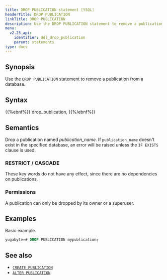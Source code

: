 ```yaml
---
title: DROP PUBLICATION statement [YSQL]
headerTitle: DROP PUBLICATION
linkTitle: DROP PUBLICATION
description: Use the DROP PUBLICATION statement to remove a publication from a database.
menu:
  v2.25_api:
    identifier: ddl_drop_publication
    parent: statements
type: docs
---
```


## Synopsis

Use the `DROP PUBLICATION` statement to remove a publication from a database.

## Syntax

{{%ebnf%}}
  drop_publication,
{{%/ebnf%}}

## Semantics

Drop a publication named *publication_name*. If `publication_name` doesn't exist in the specified database, an error will be raised unless the `IF EXISTS` clause is used.

### RESTRICT / CASCADE

These key words do not have any effect, since there are no dependencies on publications.

### Permissions

A publication can only be dropped by its owner or a superuser.

## Examples

Basic example.

```sql
yugabyte=# DROP PUBLICATION mypublication;
```

## See also

- [`CREATE PUBLICATION`](../ddl_create_publication)
- [`ALTER PUBLICATION`](../ddl_alter_publication)
